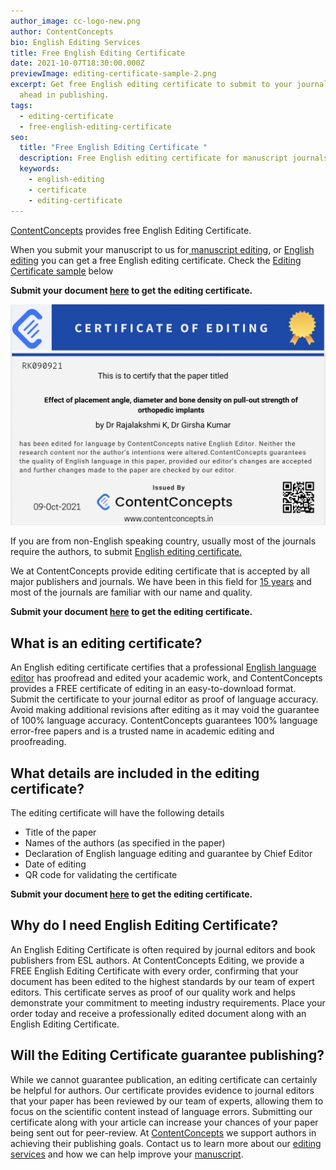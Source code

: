 ```yaml
---
author_image: cc-logo-new.png
author: ContentConcepts
bio: English Editing Services
title: Free English Editing Certificate
date: 2021-10-07T18:30:00.000Z
previewImage: editing-certificate-sample-2.png
excerpt: Get free English editing certificate to submit to your journal and get
  ahead in publishing.
tags:
  - editing-certificate
  - free-english-editing-certificate
seo:
  title: "Free English Editing Certificate "
  description: Free English editing certificate for manuscript journals with validation code
  keywords:
    - english-editing
    - certificate
    - editing-certificate
---
```

[ContentConcepts](https://contentconcepts.in/) provides free English Editing Certificate.

When you submit your manuscript to us for[ manuscript editing](https://contentconcepts.in/services/academic_editing), or [English editing](https://contentconcepts.in/services/academic_editing/english_editing) you can get a free English editing certificate. Check the [Editing Certificate sample](https://contentconcepts.com/static/9538818415b9ed594b7141071b535825/78958/editing-certificate-sample-2.png) below

**Submit your document [here](https://contentconcepts.in/pricing/) to get the editing certificate.**

![Editing Certificate Sample](editing-certificate-sample-2.png "Sample Editing Certificate")

If you are from non-English speaking country, usually most of the journals require the authors, to submit [English editing certificate.](https://contentconcepts.com/blog/free-english-editing-certificate)

We at ContentConcepts provide editing certificate that is accepted by all major publishers and journals. We have been in this field for [15 years](https://contentconcepts.in/about/) and most of the journals are familiar with our name and quality.

**Submit your document [here](https://contentconcepts.in/pricing/) to get the editing certificate.**

## **W﻿hat is an editing certificate?** 

An English editing certificate certifies that a professional [English language editor](https://contentconcepts.com/about/) has proofread and edited your academic work, and ContentConcepts provides a FREE certificate of editing in an easy-to-download format. Submit the certificate to your journal editor as proof of language accuracy. Avoid making additional revisions after editing as it may void the guarantee of 100% language accuracy. ContentConcepts guarantees 100% language error-free papers and is a trusted name in academic editing and proofreading.



## What details are included in the editing certificate?

The editing certificate will have the following details

* Title of the paper
* Names of the authors (as specified in the paper)
* Declaration of English language editing and guarantee by  Chief Editor
* Date of editing
* QR code for validating the certificate

**Submit your document [here](https://contentconcepts.in/pricing/) to get the editing certificate.**

## W﻿hy do I need English Editing Certificate?

An English Editing Certificate is often required by journal editors and book publishers from ESL authors. At ContentConcepts Editing, we provide a FREE English Editing Certificate with every order, confirming that your document has been edited to the highest standards by our team of expert editors. This certificate serves as proof of our quality work and helps demonstrate your commitment to meeting industry requirements. Place your order today and receive a professionally edited document along with an English Editing Certificate.

## W﻿ill the Editing Certificate guarantee publishing?

While we cannot guarantee publication, an editing certificate can certainly be helpful for authors. Our certificate provides evidence to journal editors that your paper has been reviewed by our team of experts, allowing them to focus on the scientific content instead of language errors. Submitting our certificate along with your article can increase your chances of your paper being sent out for peer-review. At [ContentConcepts](https://contentconcepts.com/) we support authors in achieving their publishing goals. Contact us to learn more about our [editing services](https://contentconcepts.com/services/academic_editing/) and how we can help improve your [manuscript](https://contentconcepts.com/services/academic_editing/manuscript_editing/).
